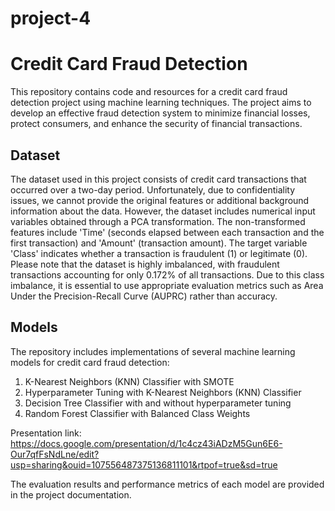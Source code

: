 # project-4

# Credit Card Fraud Detection
This repository contains code and resources for a credit card fraud detection project using machine learning techniques. The project aims to develop an effective fraud detection system to minimize financial losses, protect consumers, and enhance the security of financial transactions.
## Dataset
The dataset used in this project consists of credit card transactions that occurred over a two-day period. Unfortunately, due to confidentiality issues, we cannot provide the original features or additional background information about the data. However, the dataset includes numerical input variables obtained through a PCA transformation. The non-transformed features include 'Time' (seconds elapsed between each transaction and the first transaction) and 'Amount' (transaction amount). The target variable 'Class' indicates whether a transaction is fraudulent (1) or legitimate (0).
Please note that the dataset is highly imbalanced, with fraudulent transactions accounting for only 0.172% of all transactions. Due to this class imbalance, it is essential to use appropriate evaluation metrics such as Area Under the Precision-Recall Curve (AUPRC) rather than accuracy.
## Models
The repository includes implementations of several machine learning models for credit card fraud detection:
1. K-Nearest Neighbors (KNN) Classifier with SMOTE 
2. Hyperparameter Tuning with K-Nearest Neighbors (KNN) Classifier
3. Decision Tree Classifier with and without hyperparameter tuning
4. Random Forest Classifier with Balanced Class Weights

Presentation link: https://docs.google.com/presentation/d/1c4cz43iADzM5Gun6E6-Our7qfFsNdLne/edit?usp=sharing&ouid=107556487375136811101&rtpof=true&sd=true

The evaluation results and performance metrics of each model are provided in the project documentation.

